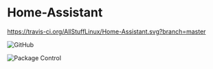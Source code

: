 # Home-Assistant
https://travis-ci.org/AllStuffLinux/Home-Assistant.svg?branch=master

![GitHub](https://img.shields.io/github/license/AllStuffLinux/Home-Assistant/apistatus.svg)

![Package Control](https://img.shields.io/packagecontrol/dt/GitGutter.svg)
